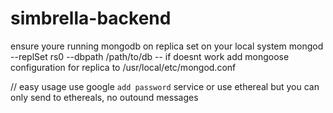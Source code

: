 # simbrella-backend

ensure youre running mongodb on replica set on your local system
mongod --replSet rs0 --dbpath /path/to/db
-- if doesnt work add mongoose configuration for replica to /usr/local/etc/mongod.conf

// easy usage use google `add password` service or use ethereal but you can only send to ethereals, no outound messages

